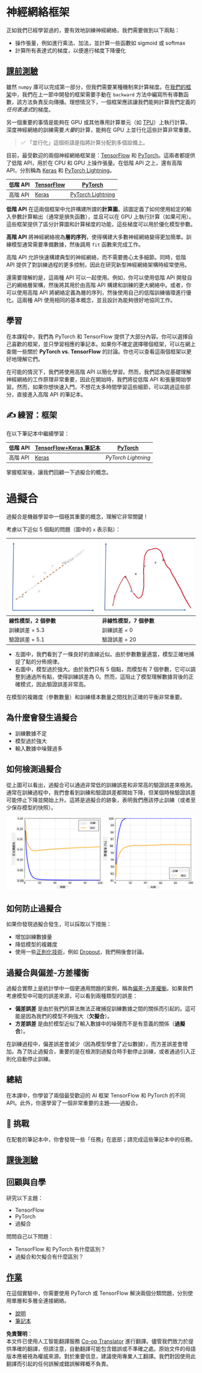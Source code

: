 <!--
CO_OP_TRANSLATOR_METADATA:
{
  "original_hash": "2b544f20b796402507fb05a0df893323",
  "translation_date": "2025-08-24T22:09:27+00:00",
  "source_file": "lessons/3-NeuralNetworks/05-Frameworks/README.md",
  "language_code": "hk"
}
-->
# 神經網絡框架

正如我們已經學習過的，要有效地訓練神經網絡，我們需要做到以下兩點：

* 操作張量，例如進行乘法、加法，並計算一些函數如 sigmoid 或 softmax
* 計算所有表達式的梯度，以便進行梯度下降優化

## [課前測驗](https://red-field-0a6ddfd03.1.azurestaticapps.net/quiz/105)

雖然 `numpy` 庫可以完成第一部分，但我們需要某種機制來計算梯度。在[我們的框架](../../../../../lessons/3-NeuralNetworks/04-OwnFramework/OwnFramework.ipynb)中，我們在上一節中開發的框架需要手動在 `backward` 方法中編寫所有導數函數，該方法負責反向傳播。理想情況下，一個框架應該讓我們能夠計算我們定義的*任何表達式*的梯度。

另一個重要的事情是能夠在 GPU 或其他專用計算單元（如 [TPU](https://en.wikipedia.org/wiki/Tensor_Processing_Unit)）上執行計算。深度神經網絡的訓練需要*大量*的計算，能夠在 GPU 上並行化這些計算非常重要。

> ✅ 「並行化」這個術語是指將計算分配到多個設備上。

目前，最受歡迎的兩個神經網絡框架是：[TensorFlow](http://TensorFlow.org) 和 [PyTorch](https://pytorch.org/)。這兩者都提供了低階 API，用於在 CPU 和 GPU 上操作張量。在低階 API 之上，還有高階 API，分別稱為 [Keras](https://keras.io/) 和 [PyTorch Lightning](https://pytorchlightning.ai/)。

低階 API | [TensorFlow](http://TensorFlow.org) | [PyTorch](https://pytorch.org/)
---------|-------------------------------------|--------------------------------
高階 API | [Keras](https://keras.io/) | [PyTorch Lightning](https://pytorchlightning.ai/)

**低階 API** 在這兩個框架中允許構建所謂的**計算圖**。該圖定義了如何使用給定的輸入參數計算輸出（通常是損失函數），並且可以在 GPU 上執行計算（如果可用）。這些框架提供了區分計算圖和計算梯度的功能，這些梯度可以用於優化模型參數。

**高階 API** 將神經網絡視為**層的序列**，使得構建大多數神經網絡變得更加簡單。訓練模型通常需要準備數據，然後調用 `fit` 函數來完成工作。

高階 API 允許快速構建典型的神經網絡，而不需要擔心太多細節。同時，低階 API 提供了對訓練過程的更多控制，因此在研究新型神經網絡架構時經常使用。

還需要理解的是，這兩種 API 可以一起使用。例如，你可以使用低階 API 開發自己的網絡層架構，然後將其用於由高階 API 構建和訓練的更大網絡中。或者，你可以使用高階 API 將網絡定義為層的序列，然後使用自己的低階訓練循環進行優化。這兩種 API 使用相同的基本概念，並且設計為能夠很好地協同工作。

## 學習

在本課程中，我們為 PyTorch 和 TensorFlow 提供了大部分內容。你可以選擇自己喜歡的框架，並只學習相應的筆記本。如果你不確定選擇哪個框架，可以在網上查閱一些關於 **PyTorch vs. TensorFlow** 的討論。你也可以查看這兩個框架以更好地理解它們。

在可能的情況下，我們將使用高階 API 以簡化學習。然而，我們認為從基礎理解神經網絡的工作原理非常重要，因此在開始時，我們將從低階 API 和張量開始學習。然而，如果你想快速入門，不想花太多時間學習這些細節，可以跳過這些部分，直接進入高階 API 的筆記本。

## ✍️ 練習：框架

在以下筆記本中繼續學習：

低階 API | [TensorFlow+Keras 筆記本](../../../../../lessons/3-NeuralNetworks/05-Frameworks/IntroKerasTF.ipynb) | [PyTorch](../../../../../lessons/3-NeuralNetworks/05-Frameworks/IntroPyTorch.ipynb)
---------|-------------------------------------|--------------------------------
高階 API | [Keras](../../../../../lessons/3-NeuralNetworks/05-Frameworks/IntroKeras.ipynb) | *PyTorch Lightning*

掌握框架後，讓我們回顧一下過擬合的概念。

# 過擬合

過擬合是機器學習中一個極其重要的概念，理解它非常關鍵！

考慮以下近似 5 個點的問題（圖中的 `x` 表示點）：

![線性模型](../../../../../translated_images/overfit1.f24b71c6f652e59e6bed7245ffbeaecc3ba320e16e2221f6832b432052c4da43.hk.jpg) | ![過擬合模型](../../../../../translated_images/overfit2.131f5800ae10ca5e41d12a411f5f705d9ee38b1b10916f284b787028dd55cc1c.hk.jpg)
-------------------------|--------------------------
**線性模型，2 個參數** | **非線性模型，7 個參數**
訓練誤差 = 5.3 | 訓練誤差 = 0
驗證誤差 = 5.1 | 驗證誤差 = 20

* 左圖中，我們看到了一條良好的直線近似。由於參數數量適當，模型正確地捕捉了點的分佈規律。
* 右圖中，模型過於強大。由於我們只有 5 個點，而模型有 7 個參數，它可以調整到通過所有點，使得訓練誤差為 0。然而，這阻止了模型理解數據背後的正確模式，因此驗證誤差非常高。

在模型的複雜度（參數數量）和訓練樣本數量之間找到正確的平衡非常重要。

## 為什麼會發生過擬合

  * 訓練數據不足
  * 模型過於強大
  * 輸入數據中噪聲過多

## 如何檢測過擬合

從上圖可以看出，過擬合可以通過非常低的訓練誤差和非常高的驗證誤差來檢測。通常在訓練過程中，我們會看到訓練和驗證誤差都開始下降，但某個時候驗證誤差可能停止下降並開始上升。這將是過擬合的跡象，表明我們應該停止訓練（或者至少保存模型的快照）。

![過擬合](../../../../../translated_images/Overfitting.408ad91cd90b4371d0a81f4287e1409c359751adeb1ae450332af50e84f08c3e.hk.png)

## 如何防止過擬合

如果你發現過擬合發生，可以採取以下措施：

 * 增加訓練數據量
 * 降低模型的複雜度
 * 使用一些[正則化技術](../../4-ComputerVision/08-TransferLearning/TrainingTricks.md)，例如 [Dropout](../../4-ComputerVision/08-TransferLearning/TrainingTricks.md#Dropout)，我們稍後會討論。

## 過擬合與偏差-方差權衡

過擬合實際上是統計學中一個更通用問題的案例，稱為[偏差-方差權衡](https://en.wikipedia.org/wiki/Bias%E2%80%93variance_tradeoff)。如果我們考慮模型中可能的誤差來源，可以看到兩種類型的誤差：

* **偏差誤差** 是由於我們的算法無法正確捕捉訓練數據之間的關係而引起的。這可能是因為我們的模型不夠強大（**欠擬合**）。
* **方差誤差** 是由於模型近似了輸入數據中的噪聲而不是有意義的關係（**過擬合**）。

在訓練過程中，偏差誤差會減少（因為模型學會了近似數據），而方差誤差會增加。為了防止過擬合，重要的是在檢測到過擬合時手動停止訓練，或者通過引入正則化自動停止訓練。

## 總結

在本課中，你學習了兩個最受歡迎的 AI 框架 TensorFlow 和 PyTorch 的不同 API。此外，你還學習了一個非常重要的主題——過擬合。

## 🚀 挑戰

在配套的筆記本中，你會發現一些「任務」在底部；請完成這些筆記本中的任務。

## [課後測驗](https://red-field-0a6ddfd03.1.azurestaticapps.net/quiz/205)

## 回顧與自學

研究以下主題：

- TensorFlow
- PyTorch
- 過擬合

問問自己以下問題：

- TensorFlow 和 PyTorch 有什麼區別？
- 過擬合和欠擬合有什麼區別？

## [作業](lab/README.md)

在這個實驗中，你需要使用 PyTorch 或 TensorFlow 解決兩個分類問題，分別使用單層和多層全連接網絡。

* [說明](lab/README.md)
* [筆記本](../../../../../lessons/3-NeuralNetworks/05-Frameworks/lab/LabFrameworks.ipynb)

**免責聲明**：  
本文件已使用人工智能翻譯服務 [Co-op Translator](https://github.com/Azure/co-op-translator) 進行翻譯。儘管我們致力於提供準確的翻譯，但請注意，自動翻譯可能包含錯誤或不準確之處。原始文件的母語版本應被視為權威來源。對於重要信息，建議使用專業人工翻譯。我們對因使用此翻譯而引起的任何誤解或錯誤解釋概不負責。